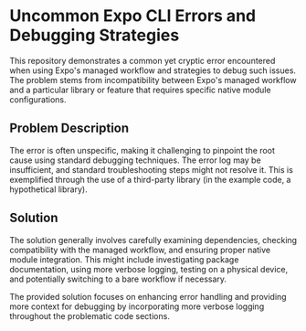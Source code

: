 # Uncommon Expo CLI Errors and Debugging Strategies

This repository demonstrates a common yet cryptic error encountered when using Expo's managed workflow and strategies to debug such issues.  The problem stems from incompatibility between Expo's managed workflow and a particular library or feature that requires specific native module configurations.

## Problem Description

The error is often unspecific, making it challenging to pinpoint the root cause using standard debugging techniques.  The error log may be insufficient, and standard troubleshooting steps might not resolve it.  This is exemplified through the use of a third-party library (in the example code, a hypothetical library).

## Solution

The solution generally involves carefully examining dependencies, checking compatibility with the managed workflow, and ensuring proper native module integration.  This might include investigating package documentation, using more verbose logging, testing on a physical device, and potentially switching to a bare workflow if necessary.

The provided solution focuses on enhancing error handling and providing more context for debugging by incorporating more verbose logging throughout the problematic code sections.
